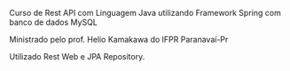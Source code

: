 Curso de Rest API com Linguagem Java utilizando Framework Spring com banco de dados MySQL

Ministrado pelo prof. Helio Kamakawa do IFPR Paranavaí-Pr

Utilizado Rest Web e JPA Repository.
